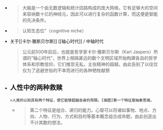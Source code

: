 -
  > 大脑是一个由无数逻辑和统计回路构成的庞大网络，它有足够大的空间来容纳数十亿的神经元，因此可以进行复杂的函数计算，而这便是智能的先决条件。
-
  > 认知生态位”（cognitive niche）
- 关于[[卡尔·雅斯贝尔斯]] [[轴心时代]] / 中轴时代
  > 公元前500年前后，也就是哲学家卡尔·雅斯贝尔斯（Karl Jaspers）所谓的“轴心时代”，世界上相隔甚远的数个文明区域开始构建各自的哲学体系和宗教信仰，它们推崇无私，主张精神的超越，由此告别了以往仅仅为了逃避世俗的不幸而进行的各种牺牲献祭
- 人性中的两种救赎
	-
	  >人类的认知具有两个特征，使它能够超越自身的局限。[插图]第一个特征是抽象思维。
	-
	  > 第二个特征是组合、递归的能力。心智可以将诸如事物、地点、方向、人物、行为、方式和目的等基本概念组合成命题，由此创造出不计其数的想法。